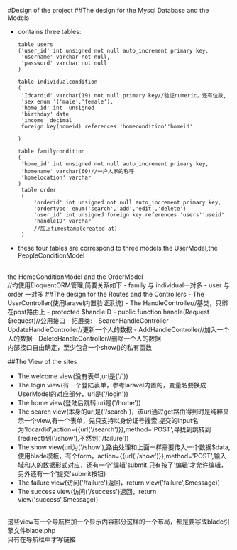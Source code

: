 #Design of the project
##The design for the Mysql Database and the Models

- contains three tables:

   ```plain
   table users
   ('user_id' int unsigned not null auto_increment primary key,
    'username' varchar not null,
    'password' varchar not null
   )
   
   table individualcondition
   (
    'Idcardid' varchar(19) not null primary key//验证numeric，还有位数,
    'sex enum '('male','female'),
    'home_id' int  unsigned           
	'birthday' date
	'income' decimal
	foreign key(homeid) references 'homecondition''homeid'
   
   )
   
   table familycondition
   (
    'home_id' int unsigned not null auto_increment primary key,
	'homename' varchar(60)//一户人家的称呼
	'homelocation' varchar
   )
	table order
	(
		'orderid' int unsigned not null auto_increment primary key,
		'ordertype' enum('search','add','edit','delete')
		'user_id' int unsigned foreign key references 'users''useid'
		'handleID' varchar
		//加上timestamp(created at)
	)
   
   ```
- these four tables are correspond to three models,the UserModel,the PeopleConditionModel
<br>
the HomeConditionModel and the OrderModel<br>
//均使用EloquentORM管理,简要关系如下
- family 与 individual一对多
- user 与 order 一对多
##The design for the Routes and the Controllers
- The UserController(使用laravel内置验证系统)
- The HandleController//基类，只绑在post路由上
	- protected $handleID
	- public function handle(Request $request)//公用接口
    - 拓展类:
    	- SearchHandleController
    	- UpdateHandleController//更新一个人的数据
    	- AddHandleController//加入一个人的数据
    	- DeleteHandleController//删除一个人的数据
<br>内部接口自由确定，至少包含一个show()的私有函数

##The View of the sites
- The welcome view(没有表单,uri是('/'))
- The login view(有一个登陆表单，参考laravel内置的，变量名要换成UserModel的对应部分，uri是('/login'))
- The home view(登陆后跳转,uri是('/home'))
- The search view(本身的uri是('/search')，该uri通过get路由得到时是纯粹显示一个view,有一个表单，先只支持以身份证号搜索,提交的input名为'Idcardid',action={{url('/search')}},method='POST',寻找到跳转到(redirect)到('/show'),不然到('/failure'))
- The show view(uri为('/show'),路由处理和上面一样需要传入一个数据$data,使用blade模板，有个form，action={{url('/show')}},method='POST',输入域和人的数据形式对应，还有一个'编辑'submit,只有按了'编辑'才允许编辑，另外还有一个'提交'submit按钮)
- The failure view(访问('/failure')返回，return view('failure',$message))
- The success view(访问('/success')返回，return view('success',$message))

<br>
这些view有一个导航栏加一个显示内容部分这样的一个布局，都是要写成blade引擎文件blade.php<br>
只有在导航栏中才写链接



